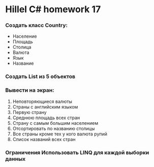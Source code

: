 # Hillel C# homework 17

### Создать класс Country:

- Население
- Площадь
- Столица
- Валюта
- Язык
- Название


### Создать List из 5 объектов



### Вывести на экран:

1. Неповторяющиеся валюты
2. Страны с английским языком
3. Первую страну
4. Среднюю площадь всех стран
5. Страну с самым большим населением
6. Отсортировать по названию столицы
7. Все страны кроме тех у кого валюта рупий
8. Список названий всех стран


### **Ограничения Использовать LINQ для каждой выборки данных**
